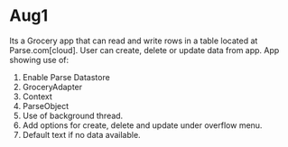 # Aug1
Its a Grocery app that can read and write rows in a table located at Parse.com[cloud]. User can create, delete or update data from app. App showing use of:

1. Enable Parse Datastore
2. GroceryAdapter
3. Context
4. ParseObject
5. Use of background thread.
6. Add options for create, delete and update under overflow menu.
7. Default text if no data available.

